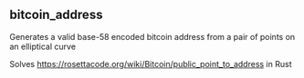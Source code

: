 ## bitcoin_address

Generates a valid base-58 encoded bitcoin address from a pair of points on an elliptical curve

Solves https://rosettacode.org/wiki/Bitcoin/public_point_to_address in Rust